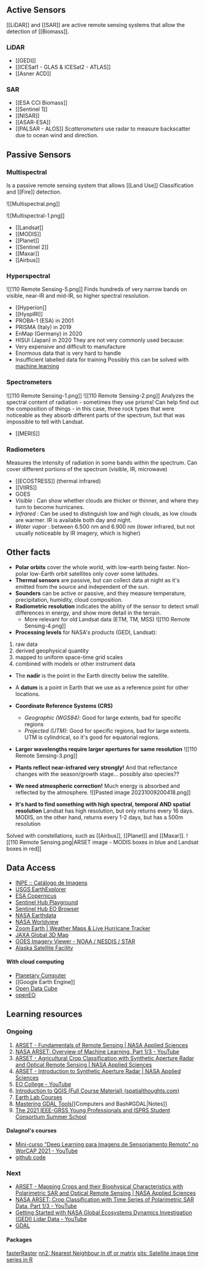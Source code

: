 ## Active Sensors
[[LiDAR]] and [[SAR]] are active remote sensing systems that allow the detection of [[Biomass]].
### LiDAR
- [[GEDI]]
- [[ICESat1 - GLAS & ICESat2 - ATLAS]]
- [[Asner ACD]]
### SAR
- [[ESA CCI Biomass]]
- [[Sentinel 1]]
- [[NISAR]]
- [[ASAR-ESA]]
- [[PALSAR - ALOS]]
*Scatterometers* use radar to measure backscatter due to ocean wind and direction.
## Passive Sensors
### Multispectral
Is a passive remote sensing system that allows [[Land Use]] Classification and [[Fire]] detection.

![[Multispectral.png]]

![[Multispectral-1.png]]

- [[Landsat]]
- [[MODIS]]
- [[Planet]]
- [[Sentinel 2]]
- [[Maxar]]
- [[Airbus]]
### Hyperspectral
![[110 Remote Sensing-5.png]]
Finds hundreds of very narrow bands on visible, near-IR and mid-IR, so higher spectral resolution.
- [[Hyperion]]
- [[HyspIRI]]
- PROBA-1 (ESA) in 2001
- PRISMA (Italy) in 2019
- EnMap (Germany) in 2020
- HISUI (Japan) in 2020
They are not very commonly used because:
- Very expensive and difficult to manufacture
- Enormous data that is very hard to handle
- Insufficient labelled data for training
Possibly this can be solved with [machine learning](https://www.netguru.com/blog/hyperspectral-imaging-applications)
### Spectrometers
![[110 Remote Sensing-1.png]]
![[110 Remote Sensing-2.png]]
Analyzes the spectral content of radiation - sometimes they use prisms! Can help find out the composition of things - in this case, three rock types that were noticeable as they absorb different parts of the spectrum, but that was impossible to tell with Landsat.
- [[MERIS]]

### Radiometers
Measures the intensity of radiation in some bands within the spectrum. Can cover different portions of the spectrum (visible, IR, microwave)
- [[ECOSTRESS]] (thermal infrared)
- [[VIIRS]]
- GOES
- *Visible* : Can show whether clouds are thicker or thinner, and where they turn to become hurricanes.
- *Infrared* : Can be used to distinguish low and high clouds, as low clouds are warmer. IR is available both day and night. 
- *Water vapor* : between 6.500 nm and 6.900 nm (lower infrared, but not usually noticeable by IR imagery, which is higher)

## Other facts
- **Polar orbits** cover the whole world, with low-earth being faster. Non-polar low-Earth orbit satellites only cover some latitudes.
- **Thermal sensors** are passive, but can collect data at night as it's emitted from the source and independent of the sun.
- **Sounders** can be active or passive, and they measure temperature, precipitation, humidity, cloud composition.
- **Radiometric resolution** indicates the ability of the sensor to detect small differences in energy, and show more detail in the terrain.
	- More relevant for old Landsat data (ETM, TM, MSS)
![[110 Remote Sensing-4.png]]
- **Processing levels** for NASA's products (GEDI, Landsat):
1. raw data
2. derived geophysical quantity
3. mapped to uniform space-time grid scales
4. combined with models or other instrument data

- The **nadir** is the point in the Earth directly below the satellite.

- A **datum** is a point in Earth that we use as a reference point for other locations.

- **Coordinate Reference Systems (CRS)**
	- *Geographic (WGS84)*: Good for large extents, bad for specific regions
	- *Projected (UTM)*: Good for specific regions, bad for large extents. UTM is cylindrical, so it's good for equatorial regions.
- **Larger wavelengths require larger apertures for same resolution**
	![[110 Remote Sensing-3.png]]
- **Plants reflect near-infrared very strongly!**
		And that reflectance changes with the season/growth stage... possibly also species??
- **We need atmospheric correction!**
		Much energy is absorbed and reflected by the atmosphere. 
![[Pasted image 20231009200418.png]]

- **It's hard to find something with high spectral, temporal AND spatial resolution**
		Landsat has high resolution, but only returns every 16 days. MODIS, on the other hand, returns every 1-2 days, but has a 500m resolution

Solved with constellations, such as [[Airbus]], [[Planet]] and [[Maxar]].
![[110 Remote Sensing.png|ARSET image - MODIS boxes in blue and Landsat boxes in red]]

## Data Access
- [INPE :: Catálogo de Imagens](http://www.dgi.inpe.br/catalogo/explore)
- [USGS EarthExplorer](https://earthexplorer.usgs.gov/)
- [ESA Copernicus](https://dataspace.copernicus.eu/)
- [Sentinel Hub Playground](https://apps.sentinel-hub.com/sentinel-playground/?source=S2L2A&lat=40.4&lng=-3.730000000000018&zoom=12&preset=1_TRUE_COLOR&layers=B01,B02,B03&maxcc=20&gain=1.0&gamma=1.0&time=2023-04-01%7C2023-10-09&atmFilter=&showDates=false)
- [Sentinel Hub EO Browser](https://apps.sentinel-hub.com/eo-browser/)
- [NASA Earthdata](https://search.earthdata.nasa.gov/search)
- [NASA Worldview](https://worldview.earthdata.nasa.gov/)
- [Zoom Earth | Weather Maps & Live Hurricane Tracker](https://zoom.earth/maps/satellite/#view=18.1,-87.5,4z)
- [JAXA Global 3D Map](https://www.eorc.jaxa.jp/ALOS/en/dataset/aw3d_e.htm)
- [GOES Imagery Viewer - NOAA / NESDIS / STAR](https://www.star.nesdis.noaa.gov/goes/index.php)
- [Alaska Satellite Facility](https://asf.alaska.edu/)
#### With cloud computing
- [Planetary Computer](https://planetarycomputer.microsoft.com/catalog)
- [[Google Earth Engine]]
- [Open Data Cube](https://www.opendatacube.org/get-started)
- [openEO](https://openeo.org/)
## Learning resources

### Ongoing
1. [ARSET - Fundamentals of Remote Sensing | NASA Applied Sciences](https://appliedsciences.nasa.gov/get-involved/training/english/arset-fundamentals-remote-sensing)
2. [NASA ARSET: Overview of Machine Learning, Part 1/3 - YouTube](https://www.youtube.com/watch?v=U-uJGnhD-zg&list=PLiuUQ9asub3QSgIPLo_RdmRd38EEkUzC6)
3. [ARSET - Agricultural Crop Classification with Synthetic Aperture Radar and Optical Remote Sensing | NASA Applied Sciences](https://appliedsciences.nasa.gov/get-involved/training/english/arset-agricultural-crop-classification-synthetic-aperture-radar-and)
4. [ARSET - Introduction to Synthetic Aperture Radar | NASA Applied Sciences](https://appliedsciences.nasa.gov/get-involved/training/english/arset-introduction-synthetic-aperture-radar)
5. [EO College - YouTube](https://www.youtube.com/@EOCollege)
6. [Introduction to QGIS (Full Course Material) (spatialthoughts.com)](https://courses.spatialthoughts.com/introduction-to-qgis.html#get-the-data-package)
7. [Earth Lab Courses](https://www.earthdatascience.org/)
8. [Mastering GDAL Tools](https://courses.spatialthoughts.com/gdal-tools.html#introduction)[[Computers and Bash#GDAL|Notes]]
9. [The 2021 IEEE-GRSS Young Professionals and ISPRS Student Consortium Summer School](https://www.youtube.com/playlist?list=PLuJe0PwLUHm1tXS_1diKA9MhFzB1-5nxH)
#### Dalagnol's courses
- [Mini-curso "Deep Learning para Imagens de Sensoriamento Remoto" no WorCAP 2021 - YouTube](https://www.youtube.com/watch?v=foRhRg6VaCQ)
- [github code](https://github.com/ricds/DL_RS_GEE)

### Next
- [ARSET - Mapping Crops and their Biophysical Characteristics with Polarimetric SAR and Optical Remote Sensing | NASA Applied Sciences](https://appliedsciences.nasa.gov/get-involved/training/english/arset-mapping-crops-and-their-biophysical-characteristics)
- [NASA ARSET: Crop Classification with Time Series of Polarimetric SAR Data, Part 1/3 - YouTube](https://www.youtube.com/watch?v=QP4VPaBovBk&list=PLiuUQ9asub3Si5Ke17_uwzs1uwZqTQbWR)
- [Getting Started with NASA Global Ecosystems Dynamics Investigation (GEDI) Lidar Data - YouTube](https://www.youtube.com/watch?app=desktop&v=UlrCC1Xp-wk)
- [GDAL](https://gdal.org/programs/index.html#raster-programs)
#### Packages
[fasterRaster](https://rdrr.io/github/adamlilith/fasterRaster/man/fasterProjectRaster.html)
[nn2: Nearest Neighbour in df or matrix](https://rdrr.io/cran/RANN/man/nn2.html)
[sits: Satellite image time series in R](https://github.com/e-sensing/sits)
